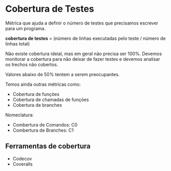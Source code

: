 # Cobertura de Testes

Métrica que ajuda a definir o número de testes que precisamos escrever para um programa.

**cobertura de testes** = (número de linhas executadas pelo teste / número de linhas total)

Não existe cobertura ideial, mas em geral não precisa ser 100%. Devemos monitorar a cobertura para não deixar de fazer testes e devemos analisar os trechos não cobertos.

Valores abaixo de 50% tentem a serem preocupantes.

Temos ainda outras métricas como:
- Cobertura de funções
- Cobertura de chamadas de funções
- Cobertura de branches

Nomeclatura:
- Combertura de Comandos: C0
- Combertura de Branches: C1


## Ferramentas de cobertura 

- Codecov
- Coveralls